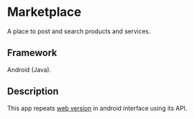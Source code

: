 # Marketplace
A place to post and search products and services.

## Framework
Android (Java).

## Description
This app repeats [web version](https://github.com/mxcv/marketplace-asp) in android interface using its API.
